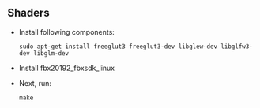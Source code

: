## Shaders

* Install following components:

      sudo apt-get install freeglut3 freeglut3-dev libglew-dev libglfw3-dev libglm-dev 

* Install fbx20192_fbxsdk_linux

* Next, run:

      make
